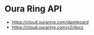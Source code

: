 # Oura Ring API

- <https://cloud.ouraring.com/dashboard>
- <https://cloud.ouraring.com/v2/docs>

<!-- 
IDEAS:
- Streak counter. Days above 75. "Longest streak this past year".
- Heatmap of Sleep/Readiness/Activity Scores (github-style)
- Live streaming of biometric data?
-->

<!--
TODO:
- Streak counter
  - Expose via an API
-->

<!-- 
DONE (most recent first):
- Streak counter
  - Days above 75
  - Longest streak this year
- Successfully make an API call to Oura
-->
